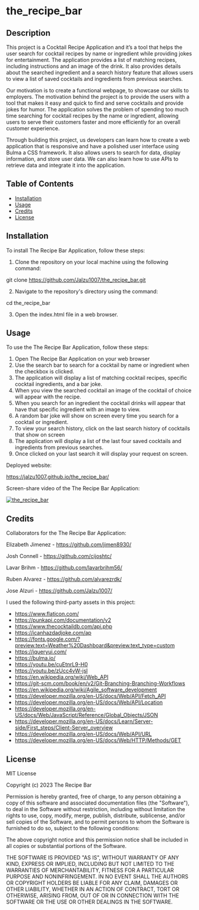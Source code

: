 # the_recipe_bar

## Description

This project is a Cocktail Recipe Application and it’s a tool that helps the user search for cocktail recipes by name or ingredient while providing jokes for entertainment. The application provides a list of matching recipes, including instructions and an image of the drink. It also provides details about the searched ingredient and a search history feature that allows users to view a list of saved cocktails and ingredients from previous searches.

Our motivation is to create a functional webpage, to showcase our skills to employers. The motivation behind the project is to provide the users with a tool that makes it easy and quick to find and serve cocktails and provide jokes for humor. The application solves the problem of spending too much time searching for cocktail recipes by the name or ingredient, allowing users to serve their customers faster and more efficiently for an overall customer experience.

Through building this project, us developers can learn how to create a web application that is responsive and have a polished user interface using Bulma a CSS framework. It also allows users to search for data, display information, and store user data. We can also learn how to use APIs to retrieve data and integrate it into the application. 

## Table of Contents 

- [Installation](#installation)
- [Usage](#usage)
- [Credits](#credits)
- [License](#license)

## Installation

To install The Recipe Bar Application, follow these steps:

1. Clone the repository on your local machine using the following command:

git clone https://github.com/Jalzu1007/the_recipe_bar.git

2. Navigate to the repository's directory using the command:

 cd the_recipe_bar

3. Open the index.html file in a web browser.

## Usage

To use the The Recipe Bar Application, follow these steps:

1. Open The Recipe Bar Application on your web browser
2. Use the search bar to search for a cocktail by name or ingredient when the checkbox is clicked.
3. The application will display a list of matching cocktail recipes, specific cocktail ingredients, and a bar joke.
4. When you view the searched cocktail an image of the cocktail of choice will appear with the recipe.
5. When you search for an ingredient the cocktail drinks will appear that have that specific ingredient with an image to view.
6. A random bar joke will show on screen every time you search for a cocktail or ingredient.
7. To view your search history, click on the last search history of cocktails that show on screen
8. The application will display a list of the last four saved cocktails and ingredients from previous searches.
9. Once clicked on your last search it will display your request on screen.

Deployed website:

https://jalzu1007.github.io/the_recipe_bar/

Screen-share video of the The Recipe Bar Application:

[![the_recipe_bar](https://img.youtube.com/vi/eqVok_eBs3k/0.jpg)](https://www.youtube.com/watch?v=eqVok_eBs3k)

## Credits

Collaborators for the The Recipe Bar Application:

Elizabeth Jimenez - https://github.com/jimen8930/

Josh Connell - https://github.com/cijoshtc/

Lavar Brihm - https://github.com/lavarbrihm56/

Ruben Alvarez - https://github.com/alvarezrdk/

Jose Alzuri - https://github.com/Jalzu1007/

I used the following third-party assets in this project:

- https://www.flaticon.com/
- https://punkapi.com/documentation/v2
- https://www.thecocktaildb.com/api.php
- https://icanhazdadjoke.com/ap
- https://fonts.google.com/?preview.text=Weather%20Dashboard&preview.text_type=custom
- https://jqueryui.com/
- https://bulma.io/
- https://youtu.be/cuEtnrL9-H0
- https://youtu.be/zUcc4vW-jsI
- https://en.wikipedia.org/wiki/Web_API
- https://git-scm.com/book/en/v2/Git-Branching-Branching-Workflows
- https://en.wikipedia.org/wiki/Agile_software_development
- https://developer.mozilla.org/en-US/docs/Web/API/Fetch_API
- https://developer.mozilla.org/en-US/docs/Web/API/Location
- https://developer.mozilla.org/en-US/docs/Web/JavaScript/Reference/Global_Objects/JSON
- https://developer.mozilla.org/en-US/docs/Learn/Server-side/First_steps/Client-Server_overview
- https://developer.mozilla.org/en-US/docs/Web/API/URL
- https://developer.mozilla.org/en-US/docs/Web/HTTP/Methods/GET

## License

MIT License

Copyright (c) 2023 The Recipe Bar

Permission is hereby granted, free of charge, to any person obtaining a copy
of this software and associated documentation files (the "Software"), to deal
in the Software without restriction, including without limitation the rights
to use, copy, modify, merge, publish, distribute, sublicense, and/or sell
copies of the Software, and to permit persons to whom the Software is
furnished to do so, subject to the following conditions:

The above copyright notice and this permission notice shall be included in all
copies or substantial portions of the Software.

THE SOFTWARE IS PROVIDED "AS IS", WITHOUT WARRANTY OF ANY KIND, EXPRESS OR
IMPLIED, INCLUDING BUT NOT LIMITED TO THE WARRANTIES OF MERCHANTABILITY,
FITNESS FOR A PARTICULAR PURPOSE AND NONINFRINGEMENT. IN NO EVENT SHALL THE
AUTHORS OR COPYRIGHT HOLDERS BE LIABLE FOR ANY CLAIM, DAMAGES OR OTHER
LIABILITY, WHETHER IN AN ACTION OF CONTRACT, TORT OR OTHERWISE, ARISING FROM,
OUT OF OR IN CONNECTION WITH THE SOFTWARE OR THE USE OR OTHER DEALINGS IN THE
SOFTWARE.
